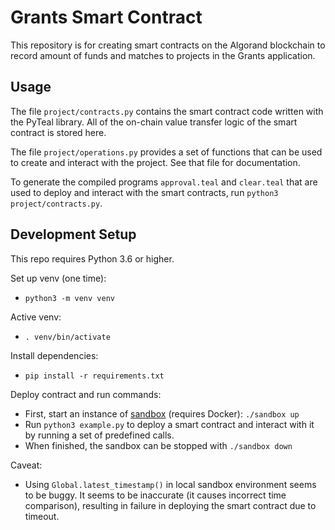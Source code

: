 # Grants Smart Contract

This repository is for creating smart contracts on the Algorand blockchain to record amount of funds and matches to projects in the Grants application.

## Usage

The file `project/contracts.py` contains the smart contract code written with the PyTeal library. All of the on-chain value transfer logic of the smart contract is stored here.

The file `project/operations.py` provides a set of functions that can be used to create and interact with the project. See that file for documentation.

To generate the compiled programs `approval.teal` and `clear.teal` that are used to deploy and interact with the smart contracts, run `python3 project/contracts.py`.

## Development Setup

This repo requires Python 3.6 or higher.

Set up venv (one time):
 * `python3 -m venv venv`

Active venv:
 * `. venv/bin/activate`

Install dependencies:
* `pip install -r requirements.txt`

Deploy contract and run commands:
* First, start an instance of [sandbox](https://github.com/algorand/sandbox) (requires Docker): `./sandbox up`
* Run `python3 example.py` to deploy a smart contract and interact with it by running a set of predefined calls.
* When finished, the sandbox can be stopped with `./sandbox down`

Caveat:
* Using `Global.latest_timestamp()` in local sandbox environment seems to be buggy. It seems to be inaccurate (it causes incorrect time comparison), resulting in failure in deploying the smart contract due to timeout.
